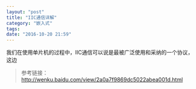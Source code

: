 ```yaml
---
layout: "post"
title: "IIC通信详解"
category: "嵌入式"
tags: 
date: "2016-10-20 21:59"
---
```


我们在使用单片机的过程中，IIC通信可以说是最被广泛使用和采纳的一个协议，这边


<!-- more -->


> 参考链接：
> http://wenku.baidu.com/view/2a0a7f9869dc5022abea001d.html
